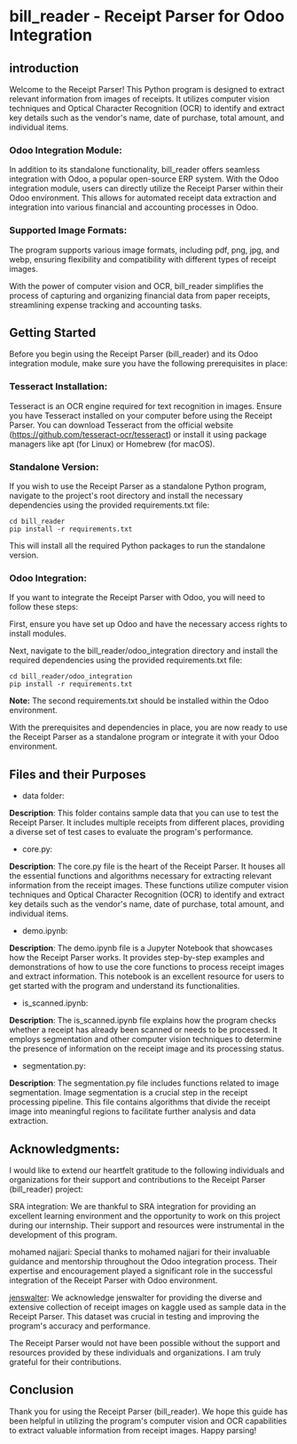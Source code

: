 # bill_reader - Receipt Parser for Odoo Integration

## introduction 
Welcome to the Receipt Parser! This Python program is designed to extract relevant information from images of receipts. It utilizes computer vision techniques and Optical Character Recognition (OCR) to identify and extract key details such as the vendor's name, date of purchase, total amount, and individual items.

### Odoo Integration Module:
In addition to its standalone functionality, bill_reader offers seamless integration with Odoo, a popular open-source ERP system. With the Odoo integration module, users can directly utilize the Receipt Parser within their Odoo environment. This allows for automated receipt data extraction and integration into various financial and accounting processes in Odoo.

### Supported Image Formats:
The program supports various image formats, including pdf, png, jpg, and webp, ensuring flexibility and compatibility with different types of receipt images.

With the power of computer vision and OCR, bill_reader simplifies the process of capturing and organizing financial data from paper receipts, streamlining expense tracking and accounting tasks.

## Getting Started

Before you begin using the Receipt Parser (bill_reader) and its Odoo integration module, make sure you have the following prerequisites in place:

### Tesseract Installation:
Tesseract is an OCR engine required for text recognition in images. Ensure you have Tesseract installed on your computer before using the Receipt Parser. You can download Tesseract from the official website (https://github.com/tesseract-ocr/tesseract) or install it using package managers like apt (for Linux) or Homebrew (for macOS).

### Standalone Version:
If you wish to use the Receipt Parser as a standalone Python program, navigate to the project's root directory and install the necessary dependencies using the provided requirements.txt file:

```
cd bill_reader
pip install -r requirements.txt
```

This will install all the required Python packages to run the standalone version.

### Odoo Integration:
If you want to integrate the Receipt Parser with Odoo, you will need to follow these steps:

First, ensure you have set up Odoo and have the necessary access rights to install modules.

Next, navigate to the bill_reader/odoo_integration directory and install the required dependencies using the provided requirements.txt file:

```
cd bill_reader/odoo_integration
pip install -r requirements.txt
```

**Note:** The second requirements.txt should be installed within the Odoo environment.

With the prerequisites and dependencies in place, you are now ready to use the Receipt Parser as a standalone program or integrate it with your Odoo environment.

## Files and their Purposes

- data folder:

**Description**: This folder contains sample data that you can use to test the Receipt Parser. It includes multiple receipts from different places, providing a diverse set of test cases to evaluate the program's performance.

- core.py:

**Description**: The core.py file is the heart of the Receipt Parser. It houses all the essential functions and algorithms necessary for extracting relevant information from the receipt images. These functions utilize computer vision techniques and Optical Character Recognition (OCR) to identify and extract key details such as the vendor's name, date of purchase, total amount, and individual items.

- demo.ipynb:

**Description**: The demo.ipynb file is a Jupyter Notebook that showcases how the Receipt Parser works. It provides step-by-step examples and demonstrations of how to use the core functions to process receipt images and extract information. This notebook is an excellent resource for users to get started with the program and understand its functionalities.

- is_scanned.ipynb:

**Description**: The is_scanned.ipynb file explains how the program checks whether a receipt has already been scanned or needs to be processed. It employs segmentation and other computer vision techniques to determine the presence of information on the receipt image and its processing status.

- segmentation.py:

**Description**: The segmentation.py file includes functions related to image segmentation. Image segmentation is a crucial step in the receipt processing pipeline. This file contains algorithms that divide the receipt image into meaningful regions to facilitate further analysis and data extraction.

## Acknowledgments:

I would like to extend our heartfelt gratitude to the following individuals and organizations for their support and contributions to the Receipt Parser (bill_reader) project:

SRA integration: We are thankful to SRA integration for providing an excellent learning environment and the opportunity to work on this project during our internship. Their support and resources were instrumental in the development of this program.

mohamed najjari: Special thanks to mohamed najjari for their invaluable guidance and mentorship throughout the Odoo integration process. Their expertise and encouragement played a significant role in the successful integration of the Receipt Parser with Odoo environment.

[jenswalter](https://www.kaggle.com/datasets/jenswalter/receipts): We acknowledge jenswalter for providing the diverse and extensive collection of receipt images on kaggle used as sample data in the Receipt Parser. This dataset was crucial in testing and improving the program's accuracy and performance.

The Receipt Parser would not have been possible without the support and resources provided by these individuals and organizations. I am truly grateful for their contributions.

## Conclusion

Thank you for using the Receipt Parser (bill_reader). We hope this guide has been helpful in utilizing the program's computer vision and OCR capabilities to extract valuable information from receipt images. Happy parsing!